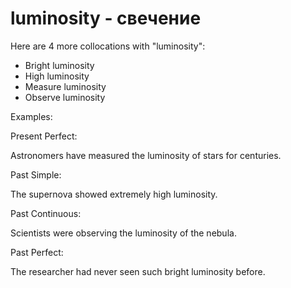 # luminosity - свечение

Here are 4 more collocations with "luminosity":

- Bright luminosity
- High luminosity
- Measure luminosity
- Observe luminosity

Examples:

Present Perfect:

Astronomers have measured the luminosity of stars for centuries.

Past Simple:

The supernova showed extremely high luminosity.

Past Continuous:

Scientists were observing the luminosity of the nebula.

Past Perfect:

The researcher had never seen such bright luminosity before.

